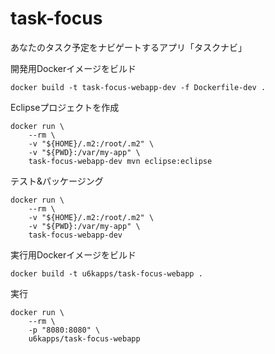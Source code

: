 # task-focus

あなたのタスク予定をナビゲートするアプリ「タスクナビ」

開発用Dockerイメージをビルド

```
docker build -t task-focus-webapp-dev -f Dockerfile-dev .
```

Eclipseプロジェクトを作成

```
docker run \
    --rm \
    -v "${HOME}/.m2:/root/.m2" \
    -v "${PWD}:/var/my-app" \
    task-focus-webapp-dev mvn eclipse:eclipse
```

テスト&パッケージング

```
docker run \
    --rm \
    -v "${HOME}/.m2:/root/.m2" \
    -v "${PWD}:/var/my-app" \
    task-focus-webapp-dev
```

実行用Dockerイメージをビルド

```
docker build -t u6kapps/task-focus-webapp .
```

実行

```
docker run \
    --rm \
    -p "8080:8080" \
    u6kapps/task-focus-webapp
```
